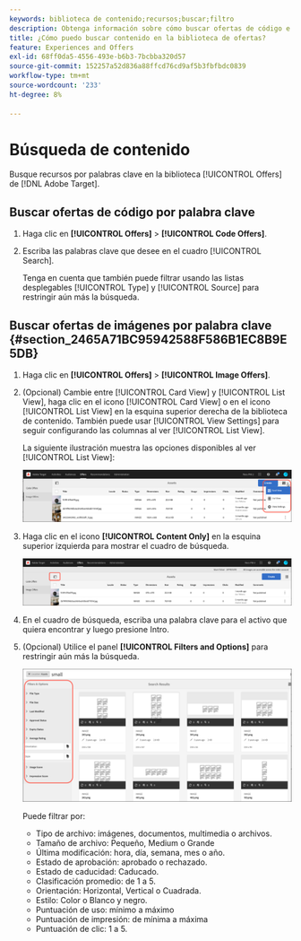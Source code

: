 ```yaml
---
keywords: biblioteca de contenido;recursos;buscar;filtro
description: Obtenga información sobre cómo buscar ofertas de código e imagen en la biblioteca de ofertas de Adobe [!DNL Target] Ofertas.
title: ¿Cómo puedo buscar contenido en la biblioteca de ofertas?
feature: Experiences and Offers
exl-id: 68ff0da5-4556-493e-b6b3-7bcbba320d57
source-git-commit: 152257a52d836a88ffcd76cd9af5b3fbfbdc0839
workflow-type: tm+mt
source-wordcount: '233'
ht-degree: 8%

---
```


# Búsqueda de contenido

Busque recursos por palabras clave en la biblioteca [!UICONTROL Offers] de [!DNL Adobe Target].

## Buscar ofertas de código por palabra clave

1. Haga clic en **[!UICONTROL Offers]** > **[!UICONTROL Code Offers]**.
1. Escriba las palabras clave que desee en el cuadro [!UICONTROL Search].

   Tenga en cuenta que también puede filtrar usando las listas desplegables [!UICONTROL Type] y [!UICONTROL Source] para restringir aún más la búsqueda.

## Buscar ofertas de imágenes por palabra clave {#section_2465A71BC95942588F586B1EC8B9E5DB}

1. Haga clic en **[!UICONTROL Offers]** > **[!UICONTROL Image Offers]**.

1. (Opcional) Cambie entre [!UICONTROL Card View] y [!UICONTROL List View], haga clic en el icono [!UICONTROL Card View] o en el icono [!UICONTROL List View] en la esquina superior derecha de la biblioteca de contenido. También puede usar [!UICONTROL View Settings] para seguir configurando las columnas al ver [!UICONTROL List View].

   La siguiente ilustración muestra las opciones disponibles al ver [!UICONTROL List View]:

   ![Opciones de vista de lista](/help/main/c-experiences/c-manage-content/assets/view-settings-options.png)

1. Haga clic en el icono **[!UICONTROL Content Only]** en la esquina superior izquierda para mostrar el cuadro de búsqueda.

   ![Opción Solo contenido](/help/main/c-experiences/c-manage-content/assets/content-only.png)

1. En el cuadro de búsqueda, escriba una palabra clave para el activo que quiera encontrar y luego presione Intro.

1. (Opcional) Utilice el panel **[!UICONTROL Filters and Options]** para restringir aún más la búsqueda.

   ![Filtro y panel de opciones](/help/main/c-experiences/c-manage-content/assets/filter-and-options.png)

   Puede filtrar por:

   * Tipo de archivo: imágenes, documentos, multimedia o archivos.
   * Tamaño de archivo: Pequeño, Medium o Grande
   * Última modificación: hora, día, semana, mes o año.
   * Estado de aprobación: aprobado o rechazado.
   * Estado de caducidad: Caducado.
   * Clasificación promedio: de 1 a 5.
   * Orientación: Horizontal, Vertical o Cuadrada.
   * Estilo: Color o Blanco y negro.
   * Puntuación de uso: mínimo a máximo
   * Puntuación de impresión: de mínima a máxima
   * Puntuación de clic: 1 a 5.
